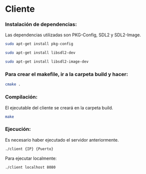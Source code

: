 # Cliente
### Instalación de dependencias:
Las dependencias utilizadas son PKG-Config, SDL2 y SDL2-Image.
```sh
sudo apt-get install pkg-config
```
```sh
sudo apt-get install libsdl2-dev
```
```sh
sudo apt-get install libsdl2-image-dev
```

### Para crear el makefile, ir a la carpeta build y hacer:
```sh
cmake .
```

### Compilación:
El ejecutable del cliente se creará en la carpeta build.
```sh
make
```

### Ejecución:
Es necesario haber ejecutado el servidor anteriormente.
```sh
./client {IP} {Puerto}
```
Para ejecutar localmente:
```sh
./client localhost 8080
```

